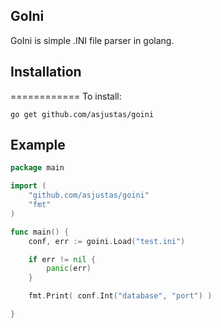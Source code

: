 ## GoIni
GoIni is simple .INI file parser in golang.

## Installation
============
To install:

    go get github.com/asjustas/goini

## Example
```go
package main

import (
	"github.com/asjustas/goini"
	"fmt"
)

func main() {
	conf, err := goini.Load("test.ini")

	if err != nil {
		panic(err)
	}

	fmt.Print( conf.Int("database", "port") )

}
```